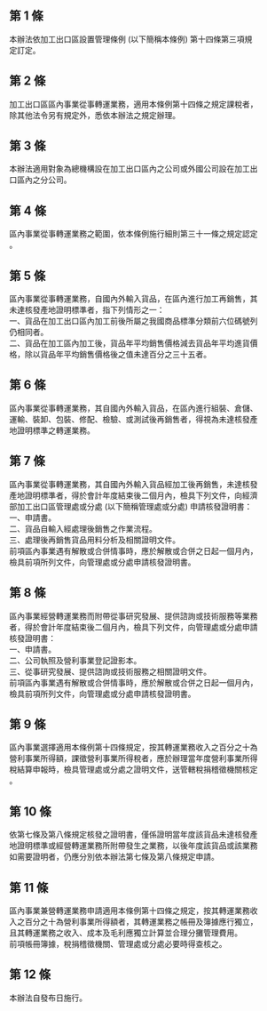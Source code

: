 第 1 條
-------
本辦法依加工出口區設置管理條例 (以下簡稱本條例) 第十四條第三項規  
定訂定。

第 2 條
-------
加工出口區區內事業從事轉運業務，適用本條例第十四條之規定課稅者，  
除其他法令另有規定外，悉依本辦法之規定辦理。

第 3 條
-------
本辦法適用對象為總機構設在加工出口區內之公司或外國公司設在加工出  
口區內之分公司。

第 4 條
-------
區內事業從事轉運業務之範圍，依本條例施行細則第三十一條之規定認定  
。

第 5 條
-------
區內事業從事轉運業務，自國內外輸入貨品，在區內進行加工再銷售，其  
未達核發產地證明標準者，指下列情形之一：  
一、貨品在加工出口區內加工前後所屬之我國商品標準分類前六位碼號列  
    仍相同者。  
二、貨品在加工區內加工後，貨品年平均銷售價格減去貨品年平均進貨價  
    格，除以貨品年平均銷售價格後之值未達百分之三十五者。

第 6 條
-------
區內事業從事轉運業務，其自國內外輸入貨品，在區內進行組裝、倉儲、  
運輸、裝卸、包裝、修配、檢驗、或測試後再銷售者，得視為未達核發產  
地證明標準之轉運業務。

第 7 條
-------
區內事業從事轉運業務，其自國內外輸入貨品經加工後再銷售，未達核發  
產地證明標準者，得於會計年度結束後二個月內，檢具下列文件，向經濟  
部加工出口區管理處或分處 (以下簡稱管理處或分處) 申請核發證明書：  
一、申請書。  
二、貨品自輸入經處理後銷售之作業流程。  
三、處理後再銷售貨品用料分析及相關證明文件。  
前項區內事業遇有解散或合併情事時，應於解散或合併之日起一個月內，  
檢具前項所列文件，向管理處或分處申請核發證明書。

第 8 條
-------
區內事業經營轉運業務而附帶從事研究發展、提供諮詢或技術服務等業務  
者，得於會計年度結束後二個月內，檢具下列文件，向管理處或分處申請  
核發證明書：  
一、申請書。  
二、公司執照及營利事業登記證影本。  
三、從事研究發展、提供諮詢或技術服務之相關證明文件。  
前項區內事業遇有解散或合併情事時，應於解散或合併之日起一個月內，  
檢具前項所列文件，向管理處或分處申請核發證明書。

第 9 條
-------
區內事業選擇適用本條例第十四條規定，按其轉運業務收入之百分之十為  
營利事業所得額，課徵營利事業所得稅者，應於辦理當年度營利事業所得  
稅結算申報時，檢具管理處或分處之證明文件，送管轄稅捐稽徵機關核定  
。

第 10 條
--------
依第七條及第八條規定核發之證明書，僅係證明當年度該貨品未達核發產  
地證明標準或經營轉運業務所附帶發生之業務，以後年度該貨品或該業務  
如需要證明者，仍應分別依本辦法第七條及第八條規定申請。

第 11 條
--------
區內事業兼營轉運業務申請適用本條例第十四條之規定，按其轉運業務收  
入之百分之十為營利事業所得額者，其轉運業務之帳冊及簿據應行獨立，  
且其轉運業務之收入、成本及毛利應獨立計算並合理分攤管理費用。  
前項帳冊簿據，稅捐稽徵機關、管理處或分處必要時得查核之。

第 12 條
--------
本辦法自發布日施行。

